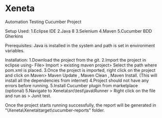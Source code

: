 # Xeneta
Automation Testing Cucumber Project

Setup Used:
1.Eclipse IDE
2.Java 8
3.Selenium
4.Maven
5.Cucumber BDD Gherkins

Prerequisites: 
Java is installed in the system and path is set in environment variables.

Installation:
1.Download the project from the git.
2.Import the project in eclipse using- File> Import > existing maven project> Select the path where pom.xml is placed.
3.Once the project is imported, right click on the project and click on Maven> Maven Update , Maven Clean , Maven Install. (This will install all the dependencies from internet)
4.Project should not have any errors before running.
5.Install Cucumber plugin from marketplace (optional)
5.Navigate to Xeneta\src\test\java\Runner > Right click on the file and run as > Junit test.

Once the project starts running successfully, the report will be generated in "\Xeneta\Xeneta\target\cucumber-reports" folder.

